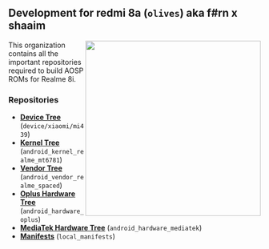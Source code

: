 ## Development for redmi 8a (`olives`) aka f#rn x shaaim
<img align="right" width="350" height="350" src="https://images.app.goo.gl/pTaKnuz7nwPFjNXi9">

This organization contains all the important repositories required to build AOSP ROMs for Realme 8i.

### Repositories
* [**Device Tree**](https://github.com/Gtajisan/device/xiaomi/mi439) (`device/xiaomi/mi439`)
* [**Kernel Tree**](https://github.com/realme-mt6781-dev/android_kernel_realme_mt6781) (`android_kernel_realme_mt6781`)
* [**Vendor Tree**](https://github.com/realme-mt6781-dev/android_vendor_realme_spaced) (`android_vendor_realme_spaced`)
* [**Oplus Hardware Tree**](https://github.com/realme-mt6781-dev/android_hardware_oplus) (`android_hardware_oplus`)
* [**MediaTek Hardware Tree**](https://github.com/realme-mt6781-dev/android_hardware_mediatek) (`android_hardware_mediatek`)
* [**Manifests**](https://github.com/realme-mt6781-dev/local_manifests) (`local_manifests`)
